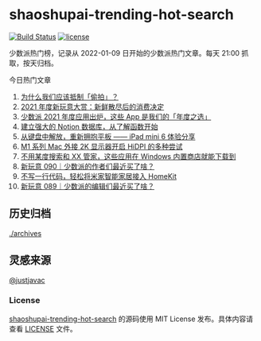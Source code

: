 
# shaoshupai-trending-hot-search

[![Build Status](https://github.com/hua1995116/shaoshupai-trending-hot-search/workflows/ci/badge.svg?branch=master)](https://github.com/hua1995116/shaoshupai-trending-hot-search/actions)
[![license](https://img.shields.io/github/license/hua1995116/shaoshupai-trending-hot-search)](https://github.com/hua1995116/shaoshupai-trending-hot-search/blob/master/LICENSE)

少数派热门榜，记录从 2022-01-09 日开始的少数派热门文章。每天 21:00 抓取，按天归档。


今日热门文章

<!-- BEGIN -->
<!-- 最后更新时间 Sun Jan 09 2022 23:02:56 GMT+0800 (China Standard Time) -->
1. [为什么我们应该抵制「偷拍」？](https://sspai.com/post/70755)
1. [2021 年度新玩意大赏：新鲜散尽后的消费决定](https://sspai.com/post/70695)
1. [少数派 2021 年度应用出炉，这些 App 是我们的「年度之选」](https://sspai.com/post/70710)
1. [建立强大的 Notion 数据库，从了解函数开始](https://sspai.com/post/70713)
1. [从键盘中解放，重新拥抱平板 —— iPad mini 6 体验分享](https://sspai.com/post/70613)
1. [M1 系列 Mac 外接 2K 显示器开启 HiDPI 的多种尝试](https://sspai.com/post/70627)
1. [不用某度搜索和 XX 管家，这些应用在 Windows 内置商店就能下载到](https://sspai.com/post/70622)
1. [新玩意 090｜少数派的作者们最近买了啥？ ](https://sspai.com/post/70586)
1. [不写一行代码，轻松将米家智能家居接入 HomeKit](https://sspai.com/post/70089)
1. [新玩意 089｜少数派的编辑们最近买了啥？](https://sspai.com/post/70570)
<!-- END -->

## 历史归档 

[./archives](./archives)

## 灵感来源

[@justjavac](https://github.com/justjavac)

### License

[shaoshupai-trending-hot-search](https://github.com/hua1995116/shaoshupai-trending-hot-search)
的源码使用 MIT License 发布。具体内容请查看 [LICENSE](./LICENSE) 文件。
